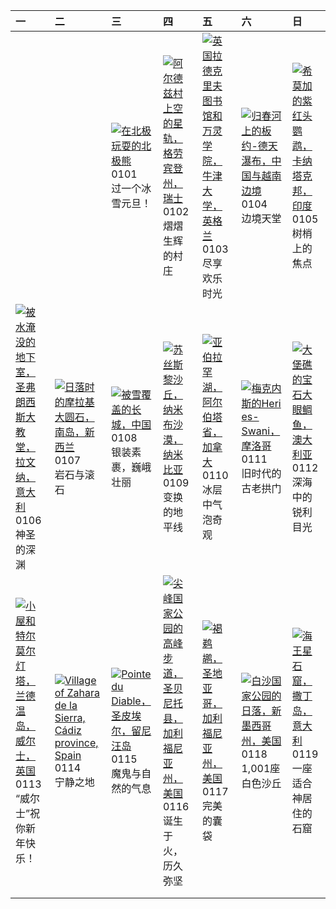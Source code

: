 | 一                                                                                                                                                                                                      | 二                                                                                                                                                                                                                       | 三                                                                                                                                                                                                    | 四                                                                                                                                                                                                          | 五                                                                                                                                                                                                  | 六                                                                                                                                                                                                  | 日                                                                                                                                                                                              |
|:-------------------------------------------------------------------------------------------------------------------------------------------------------------------------------------------------------|:------------------------------------------------------------------------------------------------------------------------------------------------------------------------------------------------------------------------|:-----------------------------------------------------------------------------------------------------------------------------------------------------------------------------------------------------|:-----------------------------------------------------------------------------------------------------------------------------------------------------------------------------------------------------------|:---------------------------------------------------------------------------------------------------------------------------------------------------------------------------------------------------|:---------------------------------------------------------------------------------------------------------------------------------------------------------------------------------------------------|:-----------------------------------------------------------------------------------------------------------------------------------------------------------------------------------------------|
|                                                                                                                                                                                                        |                                                                                                                                                                                                                         | [![](https://www.bing.com/th?id=OHR.PolarBearSwim_ZH-CN1000349057_320x240.jpg '在北极玩耍的北极熊')](https://www.bing.com/th?id=OHR.PolarBearSwim_ZH-CN1000349057_UHD.jpg)<br>0101<br>过一个冰雪元旦！                | [![](https://www.bing.com/th?id=OHR.ArdezSwitzerland_ZH-CN5605305240_320x240.jpg '阿尔德兹村上空的星轨，格劳宾登州，瑞士')](https://www.bing.com/th?id=OHR.ArdezSwitzerland_ZH-CN5605305240_UHD.jpg)<br>0102<br>熠熠生辉的村庄       | [![](https://www.bing.com/th?id=OHR.TolkienOxford_ZH-CN6331694590_320x240.jpg '英国拉德克里夫图书馆和万灵学院，牛津大学，英格兰')](https://www.bing.com/th?id=OHR.TolkienOxford_ZH-CN6331694590_UHD.jpg)<br>0103<br>尽享欢乐时光 | [![](https://www.bing.com/th?id=OHR.VietnamFalls_ZH-CN9659529108_320x240.jpg '归春河上的板约-德天瀑布，中国与越南边境')](https://www.bing.com/th?id=OHR.VietnamFalls_ZH-CN9659529108_UHD.jpg)<br>0104<br>边境天堂         | [![](https://www.bing.com/th?id=OHR.PlumParakeet_ZH-CN0311942558_320x240.jpg '希莫加的紫红头鹦鹉，卡纳塔克邦，印度')](https://www.bing.com/th?id=OHR.PlumParakeet_ZH-CN0311942558_UHD.jpg)<br>0105<br>树梢上的焦点     |
| [![](https://www.bing.com/th?id=OHR.RavennaBasilica_ZH-CN1406474730_320x240.jpg '被水淹没的地下室，圣弗朗西斯大教堂，拉文纳，意大利')](https://www.bing.com/th?id=OHR.RavennaBasilica_ZH-CN1406474730_UHD.jpg)<br>0106<br>神圣的深渊 | [![](https://www.bing.com/th?id=OHR.BouldersNZ_ZH-CN6750253580_320x240.jpg '日落时的摩拉基大圆石，南岛，新西兰')](https://www.bing.com/th?id=OHR.BouldersNZ_ZH-CN6750253580_UHD.jpg)<br>0107<br>岩石与滚石                                    | [![](https://www.bing.com/th?id=OHR.GreatWallStairs_ZH-CN4045949792_320x240.jpg '被雪覆盖的长城，中国')](https://www.bing.com/th?id=OHR.GreatWallStairs_ZH-CN4045949792_UHD.jpg)<br>0108<br>银装素裹，巍峨壮丽          | [![](https://www.bing.com/th?id=OHR.NamibiaDunes_ZH-CN5102483490_320x240.jpg '苏丝斯黎沙丘，纳米布沙漠，纳米比亚')](https://www.bing.com/th?id=OHR.NamibiaDunes_ZH-CN5102483490_UHD.jpg)<br>0109<br>变换的地平线                  | [![](https://www.bing.com/th?id=OHR.BubbleLake_ZH-CN7146244555_320x240.jpg '亚伯拉罕湖，阿尔伯塔省，加拿大')](https://www.bing.com/th?id=OHR.BubbleLake_ZH-CN7146244555_UHD.jpg)<br>0110<br>冰层中气泡奇观               | [![](https://www.bing.com/th?id=OHR.MeknesMorocco_ZH-CN7953910585_320x240.jpg '梅克内斯的Heri es-Swani，摩洛哥')](https://www.bing.com/th?id=OHR.MeknesMorocco_ZH-CN7953910585_UHD.jpg)<br>0111<br>旧时代的古老拱门 | [![](https://www.bing.com/th?id=OHR.CrescentTail_ZH-CN8283248964_320x240.jpg '大堡礁的宝石大眼鲷鱼，澳大利亚')](https://www.bing.com/th?id=OHR.CrescentTail_ZH-CN8283248964_UHD.jpg)<br>0112<br>深海中的锐利目光      |
| [![](https://www.bing.com/th?id=OHR.CoastalWales_ZH-CN9113929287_320x240.jpg '小屋和特尔莫尔灯塔，兰德温岛，威尔士，英国')](https://www.bing.com/th?id=OHR.CoastalWales_ZH-CN9113929287_UHD.jpg)<br>0113<br>“威尔士”祝你新年快乐！    | [![](https://www.bing.com/th?id=OHR.CadizSpain_ZH-CN0032172399_320x240.jpg 'Village of Zahara de la Sierra, Cádiz province, Spain')](https://www.bing.com/th?id=OHR.CadizSpain_ZH-CN0032172399_UHD.jpg)<br>0114<br>宁静之地 | [![](https://www.bing.com/th?id=OHR.PointeDiable_ZH-CN0610493136_320x240.jpg 'Pointe du Diable，圣皮埃尔，留尼汪岛')](https://www.bing.com/th?id=OHR.PointeDiable_ZH-CN0610493136_UHD.jpg)<br>0115<br>魔鬼与自然的气息 | [![](https://www.bing.com/th?id=OHR.PinnaclesPeaks_ZH-CN1603877182_320x240.jpg '尖峰国家公园的高峰步道，圣贝尼托县，加利福尼亚州，美国')](https://www.bing.com/th?id=OHR.PinnaclesPeaks_ZH-CN1603877182_UHD.jpg)<br>0116<br>诞生于火，历久弥坚 | [![](https://www.bing.com/th?id=OHR.PelicanPortrait_ZH-CN1928504597_320x240.jpg '褐鹈鹕，圣地亚哥，加利福尼亚州，美国')](https://www.bing.com/th?id=OHR.PelicanPortrait_ZH-CN1928504597_UHD.jpg)<br>0117<br>完美的囊袋    | [![](https://www.bing.com/th?id=OHR.WhiteSandsNP_ZH-CN2517618394_320x240.jpg '白沙国家公园的日落，新墨西哥州，美国')](https://www.bing.com/th?id=OHR.WhiteSandsNP_ZH-CN2517618394_UHD.jpg)<br>0118<br>1,001座白色沙丘     | [![](https://www.bing.com/th?id=OHR.NeptunesGrotto_ZH-CN3092540170_320x240.jpg '海王星石窟，撒丁岛， 意大利')](https://www.bing.com/th?id=OHR.NeptunesGrotto_ZH-CN3092540170_UHD.jpg)<br>0119<br>一座适合神居住的石窟 |
|                                                                                                                                                                                                        |                                                                                                                                                                                                                         |                                                                                                                                                                                                      |                                                                                                                                                                                                            |                                                                                                                                                                                                    |                                                                                                                                                                                                    |                                                                                                                                                                                                |
|                                                                                                                                                                                                        |                                                                                                                                                                                                                         |                                                                                                                                                                                                      |                                                                                                                                                                                                            |                                                                                                                                                                                                    |                                                                                                                                                                                                    |                                                                                                                                                                                                |